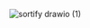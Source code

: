 ![sortify drawio (1)](https://github.com/user-attachments/assets/d19202de-7648-4211-a221-a5ccbc50a0bb)
